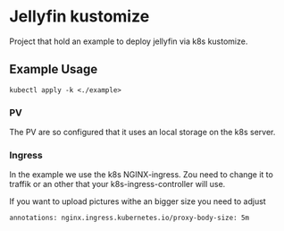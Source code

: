 # Jellyfin kustomize

Project that hold an example to deploy jellyfin via k8s kustomize.

## Example Usage

`
kubectl apply -k <./example>
`

### PV
The PV are so configured that it uses an local storage on the k8s server.

### Ingress

In the example we use the k8s NGINX-ingress. Zou need to change it to traffik or an other  that your k8s-ingress-controller will use. 

If you want to upload pictures withe an bigger size you need to adjust

`
  annotations:
    nginx.ingress.kubernetes.io/proxy-body-size: 5m
`






